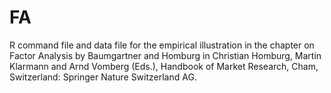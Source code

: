 # FA

R command file and data file for the empirical illustration in the chapter on Factor Analysis by Baumgartner and Homburg in
Christian Homburg, Martin Klarmann and Arnd Vomberg (Eds.), Handbook of Market Research, Cham, Switzerland: Springer Nature Switzerland AG.
